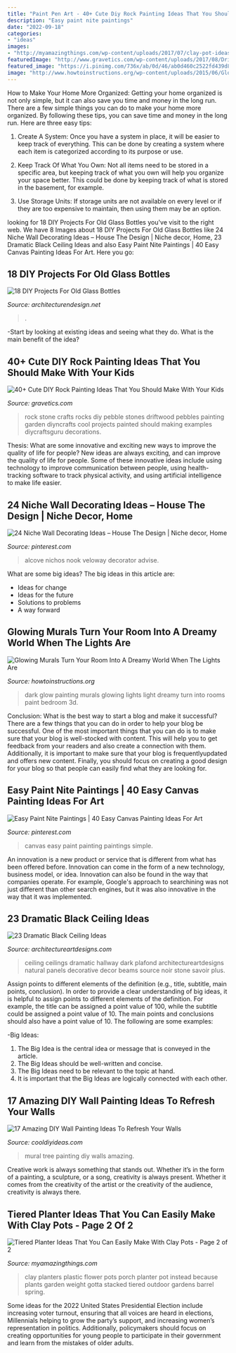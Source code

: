 ```yaml
---
title: "Paint Pen Art - 40+ Cute Diy Rock Painting Ideas That You Should Make With Your Kids"
description: "Easy paint nite paintings"
date: "2022-09-18"
categories:
- "ideas"
images:
- "http://myamazingthings.com/wp-content/uploads/2017/07/clay-pot-ideas-11.jpg"
featuredImage: "http://www.gravetics.com/wp-content/uploads/2017/08/Driftwood-Stone-Art.jpg"
featured_image: "https://i.pinimg.com/736x/ab/0d/46/ab0d460c2522fd439d8519e91505227f.jpg"
image: "http://www.howtoinstructions.org/wp-content/uploads/2015/06/Glow-In-The-Dark-Room-Painting-15-600x400.jpg"
---
```



How to Make Your Home More Organized: Getting your home organized is not only simple, but it can also save you time and money in the long run.
There are a few simple things you can do to make your home more organized. By following these tips, you can save time and money in the long run. Here are three easy tips:
1. Create A System: Once you have a system in place, it will be easier to keep track of everything. This can be done by creating a system where each item is categorized according to its purpose or use.

2. Keep Track Of What You Own: Not all items need to be stored in a specific area, but keeping track of what you own will help you organize your space better. This could be done by keeping track of what is stored in the basement, for example.

3. Use Storage Units: If storage units are not available on every level or if they are too expensive to maintain, then using them may be an option.

	

		
looking for 18 DIY Projects For Old Glass Bottles you've visit to the right web. We have 8 Images about 18 DIY Projects For Old Glass Bottles like 24 Niche Wall Decorating Ideas – House The Design | Niche decor, Home, 23 Dramatic Black Ceiling Ideas and also Easy Paint Nite Paintings | 40 Easy Canvas Painting Ideas For Art. Here you go:
		
    
## 18 DIY Projects For Old Glass Bottles

<img loading=lazy src="https://cdn.architecturendesign.net/wp-content/uploads/2015/09/AD-DIY-Projects-For-Old-Glass-Bottles-11.jpg" onerror="this.onerror=null;this.src='https://tse1.mm.bing.net/th?id=OIP.72M_V--FGh_rRwqRuIjwcwHaLH&amp;pid=15.1';" alt="18 DIY Projects For Old Glass Bottles">

_Source: architecturendesign.net_

>. 

	

-Start by looking at existing ideas and seeing what they do. What is the main benefit of the idea? 

    
## 40+ Cute DIY Rock Painting Ideas That You Should Make With Your Kids

<img loading=lazy src="http://www.gravetics.com/wp-content/uploads/2017/08/Driftwood-Stone-Art.jpg" onerror="this.onerror=null;this.src='https://tse3.mm.bing.net/th?id=OIP.c4MfVSSFfU_rueacjvwKjAHaKu&amp;pid=15.1';" alt="40+ Cute DIY Rock Painting Ideas That You Should Make With Your Kids">

_Source: gravetics.com_

>rock stone crafts rocks diy pebble stones driftwood pebbles painting garden diyncrafts cool projects painted should making examples diycraftsguru decorations. 

	

Thesis: What are some innovative and exciting new ways to improve the quality of life for people?
New ideas are always exciting, and can improve the quality of life for people. Some of these innovative ideas include using technology to improve communication between people, using health-tracking software to track physical activity, and using artificial intelligence to make life easier.

    
## 24 Niche Wall Decorating Ideas – House The Design | Niche Decor, Home

<img loading=lazy src="https://i.pinimg.com/736x/df/61/29/df61292cd52eac826c59e6dd896b1b0b.jpg" onerror="this.onerror=null;this.src='https://tse2.mm.bing.net/th?id=OIP.noVUh44Tg90JEKOROT0VlgHaJ3&amp;pid=15.1';" alt="24 Niche Wall Decorating Ideas – House The Design | Niche decor, Home">

_Source: pinterest.com_

>alcove nichos nook veloway decorator advise. 

	

What are some big ideas?
The big ideas in this article are: 
- Ideas for change 
- Ideas for the future 
- Solutions to problems
- A way forward

    
## Glowing Murals Turn Your Room Into A Dreamy World When The Lights Are

<img loading=lazy src="http://www.howtoinstructions.org/wp-content/uploads/2015/06/Glow-In-The-Dark-Room-Painting-15-600x400.jpg" onerror="this.onerror=null;this.src='https://tse4.mm.bing.net/th?id=OIP.3222nNuFBfXnFnhwn_L_-wHaE8&amp;pid=15.1';" alt="Glowing Murals Turn Your Room Into A Dreamy World When The Lights Are">

_Source: howtoinstructions.org_

>dark glow painting murals glowing lights light dreamy turn into rooms paint bedroom 3d. 

	

Conclusion: What is the best way to start a blog and make it successful?
There are a few things that you can do in order to help your blog be successful. One of the most important things that you can do is to make sure that your blog is well-stocked with content. This will help you to get feedback from your readers and also create a connection with them. Additionally, it is important to make sure that your blog is frequentlyupdated and offers new content. Finally, you should focus on creating a good design for your blog so that people can easily find what they are looking for.

    
## Easy Paint Nite Paintings | 40 Easy Canvas Painting Ideas For Art

<img loading=lazy src="https://i.pinimg.com/736x/ab/0d/46/ab0d460c2522fd439d8519e91505227f.jpg" onerror="this.onerror=null;this.src='https://tse2.mm.bing.net/th?id=OIP.kiqhG3nhIJnsqTNH2iVxNAHaLt&amp;pid=15.1';" alt="Easy Paint Nite Paintings | 40 Easy Canvas Painting Ideas For Art">

_Source: pinterest.com_

>canvas easy paint painting paintings simple. 

	

An innovation is a new product or service that is different from what has been offered before. Innovation can come in the form of a new technology, business model, or idea. Innovation can also be found in the way that companies operate. For example, Google's approach to searchining was not just different than other search engines, but it was also innovative in the way that it was implemented.

    
## 23 Dramatic Black Ceiling Ideas

<img loading=lazy src="https://www.architectureartdesigns.com/wp-content/uploads/2013/11/260.jpg" onerror="this.onerror=null;this.src='https://tse2.mm.bing.net/th?id=OIP.TNMM8-nYIVrGsGMkxI1NGwAAAA&amp;pid=15.1';" alt="23 Dramatic Black Ceiling Ideas">

_Source: architectureartdesigns.com_

>ceiling ceilings dramatic hallway dark plafond architectureartdesigns natural panels decorative decor beams source noir stone savoir plus. 

	

Assign points to different elements of the definition (e.g., title, subtitle, main points, conclusion).
In order to provide a clear understanding of big ideas, it is helpful to assign points to different elements of the definition. For example, the title can be assigned a point value of 100, while the subtitle could be assigned a point value of 10. The main points and conclusions should also have a point value of 10. 
The following are some examples: 

-Big Ideas: 
1) The Big Idea is the central idea or message that is conveyed in the article. 
2) The Big Ideas should be well-written and concise. 
3) The Big Ideas need to be relevant to the topic at hand. 
4) It is important that the Big Ideas are logically connected with each other.

    
## 17 Amazing DIY Wall Painting Ideas To Refresh Your Walls

<img loading=lazy src="http://cooldiyideas.com/wp-content/uploads/2015/07/Tree-Mural.jpg" onerror="this.onerror=null;this.src='https://tse2.mm.bing.net/th?id=OIP.TW7BOu4x3fj9FSCJ7lLnAgHaJ4&amp;pid=15.1';" alt="17 Amazing DIY Wall Painting Ideas To Refresh Your Walls">

_Source: cooldiyideas.com_

>mural tree painting diy walls amazing. 

	

Creative work is always something that stands out. Whether it’s in the form of a painting, a sculpture, or a song, creativity is always present. Whether it comes from the creativity of the artist or the creativity of the audience, creativity is always there.

    
## Tiered Planter Ideas That You Can Easily Make With Clay Pots - Page 2 Of 2

<img loading=lazy src="http://myamazingthings.com/wp-content/uploads/2017/07/clay-pot-ideas-11.jpg" onerror="this.onerror=null;this.src='https://tse1.mm.bing.net/th?id=OIP.mqBBXnuIibwI0htc8rbG5AHaK2&amp;pid=15.1';" alt="Tiered Planter Ideas That You Can Easily Make With Clay Pots - Page 2 of 2">

_Source: myamazingthings.com_

>clay planters plastic flower pots porch planter pot instead because plants garden weight gotta stacked tiered outdoor gardens barrel spring. 

	

Some ideas for the 2022 United States Presidential Election include increasing voter turnout, ensuring that all voices are heard in elections, Millennials helping to grow the party’s support, and increasing women’s representation in politics. Additionally, policymakers should focus on creating opportunities for young people to participate in their government and learn from the mistakes of older adults.

